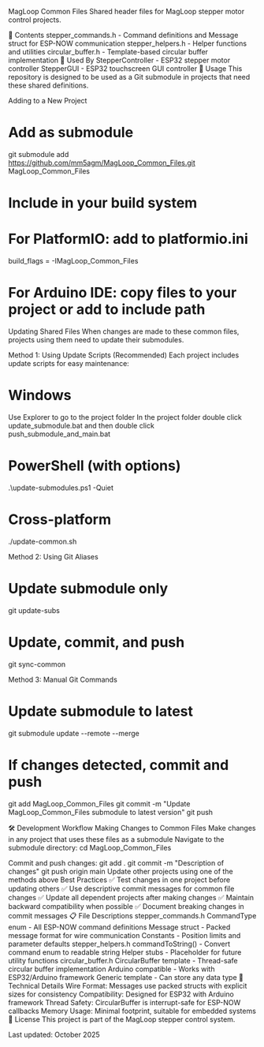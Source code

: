 MagLoop Common Files
Shared header files for MagLoop stepper motor control projects.

📁 Contents
stepper_commands.h - Command definitions and Message struct for ESP-NOW communication
stepper_helpers.h - Helper functions and utilities
circular_buffer.h - Template-based circular buffer implementation
🔗 Used By
StepperController - ESP32 stepper motor controller
StepperGUI - ESP32 touchscreen GUI controller
🚀 Usage
This repository is designed to be used as a Git submodule in projects that need these shared definitions.

Adding to a New Project
# Add as submodule
git submodule add https://github.com/mm5agm/MagLoop_Common_Files.git MagLoop_Common_Files

# Include in your build system
# For PlatformIO: add to platformio.ini
build_flags = -IMagLoop_Common_Files

# For Arduino IDE: copy files to your project or add to include path
Updating Shared Files
When changes are made to these common files, projects using them need to update their submodules.

Method 1: Using Update Scripts (Recommended)
Each project includes update scripts for easy maintenance:
# Windows
Use Explorer to go to the project folder
In the project folder double click 
update_submodule.bat
and then double click
push_submodule_and_main.bat

# PowerShell (with options)
.\update-submodules.ps1 -Quiet

# Cross-platform
./update-common.sh

Method 2: Using Git Aliases
# Update submodule only
git update-subs

# Update, commit, and push
git sync-common

Method 3: Manual Git Commands
# Update submodule to latest
git submodule update --remote --merge

# If changes detected, commit and push
git add MagLoop_Common_Files
git commit -m "Update MagLoop_Common_Files submodule to latest version"
git push

🛠 Development Workflow
Making Changes to Common Files
Make changes in any project that uses these files as a submodule
Navigate to the submodule directory:
cd MagLoop_Common_Files

Commit and push changes:
git add .
git commit -m "Description of changes"
git push origin main
Update other projects using one of the methods above
Best Practices
✅ Test changes in one project before updating others
✅ Use descriptive commit messages for common file changes
✅ Update all dependent projects after making changes
✅ Maintain backward compatibility when possible
✅ Document breaking changes in commit messages
📋 File Descriptions
stepper_commands.h
CommandType enum - All ESP-NOW command definitions
Message struct - Packed message format for wire communication
Constants - Position limits and parameter defaults
stepper_helpers.h
commandToString() - Convert command enum to readable string
Helper stubs - Placeholder for future utility functions
circular_buffer.h
CircularBuffer template - Thread-safe circular buffer implementation
Arduino compatible - Works with ESP32/Arduino framework
Generic template - Can store any data type
🔧 Technical Details
Wire Format: Messages use packed structs with explicit sizes for consistency
Compatibility: Designed for ESP32 with Arduino framework
Thread Safety: CircularBuffer is interrupt-safe for ESP-NOW callbacks
Memory Usage: Minimal footprint, suitable for embedded systems
📄 License
This project is part of the MagLoop stepper control system.

Last updated: October 2025
